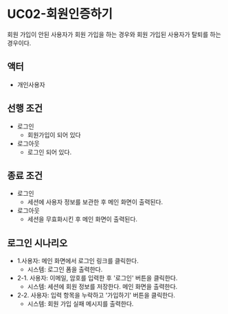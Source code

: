 # UC02-회원인증하기
회원 가입이 안된 사용자가 회원 가입을 하는 경우와
회원 가입된 사용자가 탈퇴를 하는 경우이다.

## 액터
- 개인사용자

## 선행 조건
- 로그인
    - 회원가입이 되어 있다
- 로그아웃
    - 로그인 되어 있다.
     
## 종료 조건
- 로그인
    - 세션에 사용자 정보를 보관한 후 메인 화면이 출력된다.
- 로그아웃
    - 세션을 무효화시킨 후 메인 화면이 출력된다.
    
## 로그인 시나리오
- 1.사용자: 메인 화면에서 로그인 링크를 클릭한다.
    - 시스템: 로그인 폼을 출력한다.
- 2-1. 사용자: 이메일, 암호를 입력한 후 '로그인' 버튼을 클릭한다.
    - 시스템: 세션에 회원 정보를 저장한다. 메인 화면을 출력한다.
- 2-2. 사용자: 입력 항목을 누락하고 '가입하기' 버튼을 클릭한다.
    - 시스템: 회원 가입 실패 메시지를 출력한다.













